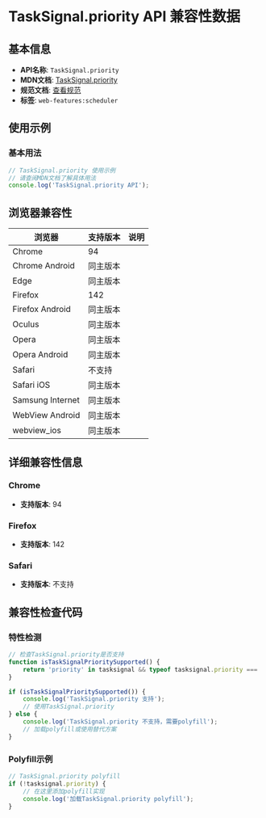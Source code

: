 # TaskSignal.priority API 兼容性数据

## 基本信息

- **API名称**: `TaskSignal.priority`
- **MDN文档**: [TaskSignal.priority](https://developer.mozilla.org/docs/Web/API/TaskSignal/priority)
- **规范文档**: [查看规范](https://wicg.github.io/scheduling-apis/#dom-tasksignal-priority)
- **标签**: `web-features:scheduler`

## 使用示例

### 基本用法

```javascript
// TaskSignal.priority 使用示例
// 请查阅MDN文档了解具体用法
console.log('TaskSignal.priority API');
```

## 浏览器兼容性

| 浏览器 | 支持版本 | 说明 |
|--------|----------|------|
| Chrome | 94 |  |
| Chrome Android | 同主版本 |  |
| Edge | 同主版本 |  |
| Firefox | 142 |  |
| Firefox Android | 同主版本 |  |
| Oculus | 同主版本 |  |
| Opera | 同主版本 |  |
| Opera Android | 同主版本 |  |
| Safari | 不支持 |  |
| Safari iOS | 同主版本 |  |
| Samsung Internet | 同主版本 |  |
| WebView Android | 同主版本 |  |
| webview_ios | 同主版本 |  |

## 详细兼容性信息

### Chrome

- **支持版本**: 94

### Firefox

- **支持版本**: 142

### Safari

- **支持版本**: 不支持

## 兼容性检查代码

### 特性检测

```javascript
// 检查TaskSignal.priority是否支持
function isTaskSignalPrioritySupported() {
    return 'priority' in tasksignal && typeof tasksignal.priority === 'function';
}

if (isTaskSignalPrioritySupported()) {
    console.log('TaskSignal.priority 支持');
    // 使用TaskSignal.priority
} else {
    console.log('TaskSignal.priority 不支持，需要polyfill');
    // 加载polyfill或使用替代方案
}
```

### Polyfill示例

```javascript
// TaskSignal.priority polyfill
if (!tasksignal.priority) {
    // 在这里添加polyfill实现
    console.log('加载TaskSignal.priority polyfill');
}
```

